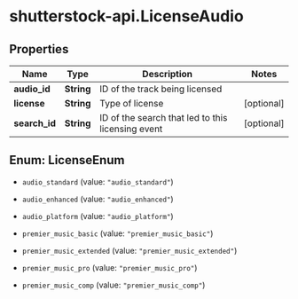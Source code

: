 # shutterstock-api.LicenseAudio

## Properties
Name | Type | Description | Notes
------------ | ------------- | ------------- | -------------
**audio_id** | **String** | ID of the track being licensed | 
**license** | **String** | Type of license | [optional] 
**search_id** | **String** | ID of the search that led to this licensing event | [optional] 


<a name="LicenseEnum"></a>
## Enum: LicenseEnum


* `audio_standard` (value: `"audio_standard"`)

* `audio_enhanced` (value: `"audio_enhanced"`)

* `audio_platform` (value: `"audio_platform"`)

* `premier_music_basic` (value: `"premier_music_basic"`)

* `premier_music_extended` (value: `"premier_music_extended"`)

* `premier_music_pro` (value: `"premier_music_pro"`)

* `premier_music_comp` (value: `"premier_music_comp"`)





